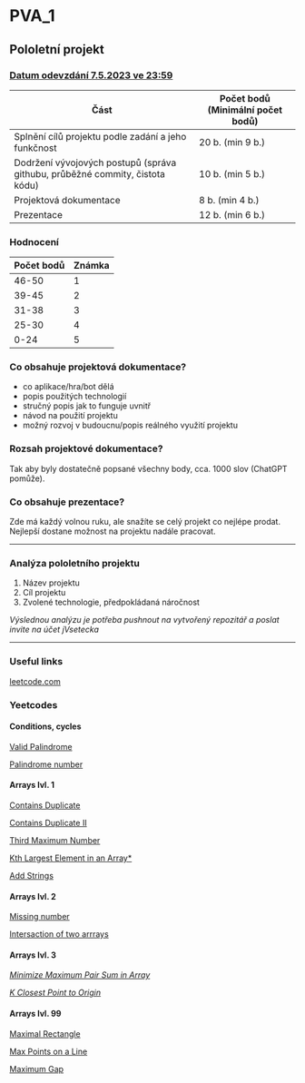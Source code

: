 # PVA_1

## Pololetní projekt 
### [Datum odevzdání 7.5.2023 ve 23:59](https://jvsetecka.github.io/PVA_1/countdown.html)

| Část | Počet bodů (Minimální počet bodů) |
|--|--|
| Splnění cílů projektu podle zadání a jeho funkčnost | 20 b. (min 9 b.) |
| Dodržení vývojových postupů (správa githubu, průběžné commity, čistota kódu) | 10 b. (min 5 b.) |
| Projektová dokumentace |  8 b. (min 4 b.)  |
| Prezentace | 12 b. (min 6 b.)  |

### Hodnocení

| Počet bodů | Známka |
|--|--|
| 46-50 | 1 |
| 39-45 | 2 |
| 31-38 | 3 |
| 25-30 | 4 |
| 0-24 | 5 |

### Co obsahuje projektová dokumentace?
- co aplikace/hra/bot dělá
- popis použitých technologií
- stručný popis jak to funguje uvnitř
- návod na použití projektu
- možný rozvoj v budoucnu/popis reálného využití projektu

### Rozsah projektové dokumentace?
Tak aby byly dostatečně popsané všechny body, cca. 1000 slov (ChatGPT pomůže).

### Co obsahuje prezentace?
Zde má každý volnou ruku, ale snažíte se celý projekt co nejlépe prodat. Nejlepší dostane možnost na projektu nadále pracovat.

-------------------------------------

### Analýza pololetního projektu
1. Název projektu
2. Cíl projektu
3. Zvolené technologie, předpokládaná náročnost

*Výslednou analýzu je potřeba pushnout na vytvořený repozitář a poslat invite na účet jVsetecka*

-------------------------------------

### Useful links
[leetcode.com](https://leetcode.com/)

### Yeetcodes
#### Conditions, cycles
[Valid Palindrome](https://leetcode.com/problems/valid-palindrome/)

[Palindrome number](https://leetcode.com/problems/palindrome-number/)

#### Arrays lvl. 1

[Contains Duplicate](https://leetcode.com/problems/contains-duplicate/)

[Contains Duplicate II](https://leetcode.com/problems/contains-duplicate-ii/)

[Third Maximum Number](https://leetcode.com/problems/third-maximum-number/)

[Kth Largest Element in an Array*](https://leetcode.com/problems/kth-largest-element-in-an-array/description/)

[Add Strings](https://leetcode.com/problems/add-strings/description//)

#### Arrays lvl. 2

[Missing number](https://leetcode.com/problems/missing-number/)

[Intersaction of two arrrays](https://leetcode.com/problems/intersection-of-two-arrays/)

#### Arrays lvl. 3

[*Minimize Maximum Pair Sum in Array*](https://leetcode.com/problems/minimize-maximum-pair-sum-in-array/)

[*K Closest Point to Origin*](https://leetcode.com/problems/k-closest-points-to-origin/)

#### Arrays lvl. 99

[Maximal Rectangle](https://leetcode.com/problems/maximal-rectangle/)

[Max Points on a Line](https://leetcode.com/problems/max-points-on-a-line/)

[Maximum Gap](https://leetcode.com/problems/maximum-gap/)
